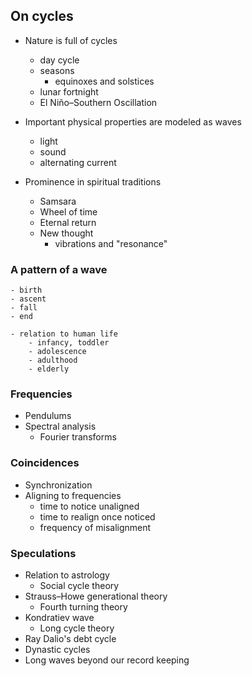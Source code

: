 ## On  cycles

- Nature is full of cycles
    - day cycle
    - seasons
        - equinoxes and solstices
    - lunar fortnight
    - El Niño–Southern Oscillation

- Important physical properties are modeled as waves
    - light
    - sound
    - alternating current

- Prominence in spiritual traditions
    - Samsara
    - Wheel of time
    - Eternal return
    - New thought
        - vibrations and "resonance"

### A pattern of a wave
    - birth
    - ascent
    - fall
    - end

    - relation to human life
        - infancy, toddler
        - adolescence
        - adulthood
        - elderly

### Frequencies

- Pendulums
- Spectral analysis
    - Fourier transforms

### Coincidences

- Synchronization
- Aligning to frequencies
    - time to notice unaligned
    - time to realign once noticed
    - frequency of misalignment

### Speculations

- Relation to astrology
    - Social cycle theory
- Strauss–Howe generational theory
    - Fourth turning theory
- Kondratiev wave
    - Long cycle theory
- Ray Dalio's debt cycle
- Dynastic cycles
- Long waves beyond our record keeping
